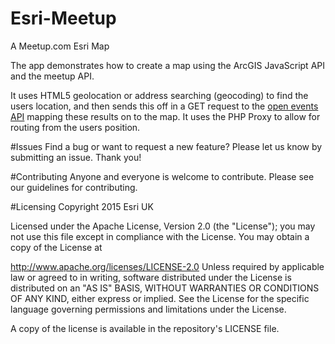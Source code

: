# Esri-Meetup
A Meetup.com Esri Map

The app demonstrates how to create a map using the ArcGIS JavaScript API and the meetup API.

It uses HTML5 geolocation or address searching (geocoding) to find the users location, and then sends this off in a GET request
to the [open events API](http://www.meetup.com/meetup_api/docs/2/open_events/) mapping these results on to the map. It uses the 
PHP Proxy to allow for routing from the users position. 

#Issues
Find a bug or want to request a new feature? Please let us know by submitting an issue. Thank you!

#Contributing
Anyone and everyone is welcome to contribute. Please see our guidelines for contributing.

#Licensing
Copyright 2015 Esri UK

Licensed under the Apache License, Version 2.0 (the "License"); you may not use this file except in compliance with the License. You may obtain a copy of the License at

http://www.apache.org/licenses/LICENSE-2.0 Unless required by applicable law or agreed to in writing, software distributed under the License is distributed on an "AS IS" BASIS, WITHOUT WARRANTIES OR CONDITIONS OF ANY KIND, either express or implied. See the License for the specific language governing permissions and limitations under the License.

A copy of the license is available in the repository's LICENSE file.
